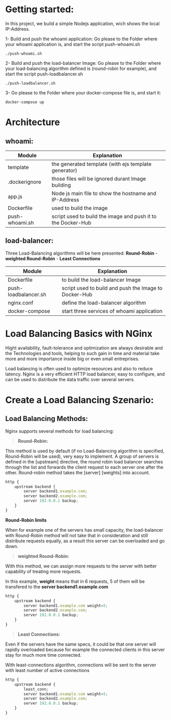 # Getting started:

In this project, we build a simple Nodejs application, wich shows the local IP-Address.

1- Build and push the whoami application:
Go please to the Folder where your whoami application is, and start the script push-whoami.sh

``` ./push-whoami.sh ```

2- Build and push the load-balancer Image:
Go please to the Folder where your load-balancing algorithm defined is (round-robin for example), and start the script push-loadbalancer.sh

``` ./push-loadbalancer.sh ```

3- Go please to the Folder where your docker-compose file is, and start it:

``` docker-compose up ```

# Architecture

## whoami:

Module | Explanation
---------------- | ----------------
template | the generated template (with ejs template generator)
.dockerignore | those files will be ignored durant Image building
app.js | Node js main file to show the hostname and IP-Address
Dockerfile | used to build the image
push-whoami.sh | script used to build the image and push it to the Docker-Hub


## load-balancer:

Three Load-Balancing algorithms will be here presented: **Round-Robin** - **weighted Round-Robin** - **Least Connections**

Module | Explanation
---------------- | ----------------
Dockerfile | to build the load-balancer Image
push-loadbalancer.sh | script used to build and push the Image to Docker-Hub
nginx.conf | define the load-balancer algorithm
docker-compose | start three services of whoami application

# Load Balancing Basics with NGinx

Hight availability, fault-tolerance and optimization are always desirable and the Technologies and tools, helping to such gain in time and material take more and more importance inside big or even small entreprises.

Load balancing is often used to optimize resources and also to reduce latency.
Nginx is a very efficient HTTP load balancer, easy to configure, and can be used to distribute the data traffic over several servers.

# Create a Load Balancing Szenario:

## Load Balancing Methods:

Nginx supports several methods for load balancing:

> **Round-Robin:**

This method is used by default (if no Load-Balancing algorithm is specified, Round-Robin will be used), very easy to implement. A group of servers is defined in the [upstream] directive, the round robin load balancer searches through the list and forwards the client request to each server one after the other.
Round-robin method takes the [server] [weights] into account.

```javascript
http {
    upstream backend {
        server backend1.example.com;
        server backend2.example.com;
        server 192.0.0.1 backup;
    }
}
```

**Round-Robin limits**

When for example one of the servers has small capacity, the load-balancer with Round-Robin method will not take that in consideration and still distribute requests equally, as a result this server can be overloaded and go down.

> **weighted Round-Robin:**

With this method, we can assign more requests to the server with better capability of treating more requests.

In this example, **weight** means that in 6 requests, 5 of them will be transfered to the **server backend1.example.com**

```javascript
http {
    upstream backend {
        server backend1.example.com weight=5;
        server backend2.example.com;
        server 192.0.0.1 backup;
    }
}
```

> **Least Connections:**

Even if the servers have the same specs, it could be that one server will rapidly overloaded because for example the connected clients in this server stay for much more time connected.

With least-connections algorithm, connections will be sent to the server with least number of active connections

```javascript
http {
    upstream backend {
        least_conn;
        server backend1.example.com weight=5;
        server backend2.example.com;
        server 192.0.0.1 backup;
    }
}
```